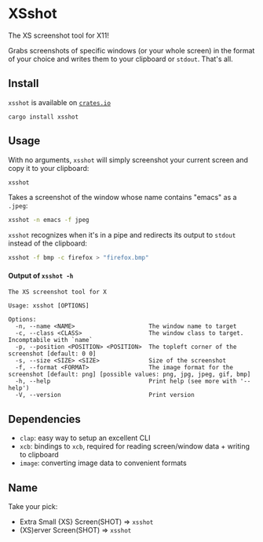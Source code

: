 # XSshot

The XS screenshot tool for X11!

Grabs screenshots of specific windows (or your whole screen) in the format of your choice and writes them to your clipboard or `stdout`. That's all.

## Install

`xsshot` is available on [`crates.io`](https://example.com)

```
cargo install xsshot
```

## Usage

With no arguments, `xsshot` will simply screenshot your current screen and copy it to your clipboard:

```bash
xsshot
```

Takes a screenshot of the window whose name contains "emacs" as a `.jpeg`:

```bash
xsshot -n emacs -f jpeg
```

`xsshot` recognizes when it's in a pipe and redirects its output to `stdout` instead of the clipboard:

```bash
xsshot -f bmp -c firefox > "firefox.bmp"
```

#### Output of `xsshot -h`

```man
The XS screenshot tool for X

Usage: xsshot [OPTIONS]

Options:
  -n, --name <NAME>                     The window name to target
  -c, --class <CLASS>                   The window class to target. Incomptabile with `name`
  -p, --position <POSITION> <POSITION>  The topleft corner of the screenshot [default: 0 0]
  -s, --size <SIZE> <SIZE>              Size of the screenshot
  -f, --format <FORMAT>                 The image format for the screenshot [default: png] [possible values: png, jpg, jpeg, gif, bmp]
  -h, --help                            Print help (see more with '--help')
  -V, --version                         Print version
```

## Dependencies

- `clap`: easy way to setup an excellent CLI
- `xcb`: bindings to `xcb`, required for reading screen/window data + writing to clipboard
- `image`: converting image data to convenient formats

## Name

Take your pick:

- Extra Small {XS} Screen(SHOT) => `xsshot`
- (XS)erver Screen(SHOT) => `xsshot`
